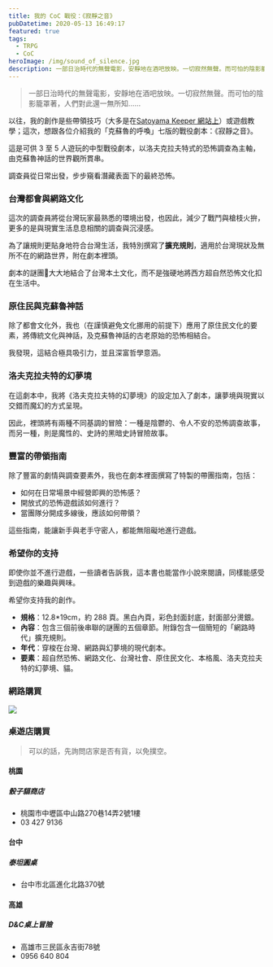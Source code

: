 ```yaml
---
title: 我的 CoC 戰役：《寂靜之音》
pubDatetime: 2020-05-13 16:49:17
featured: true
tags:
  - TRPG
  - CoC
heroImage: /img/sound_of_silence.jpg
description: 一部日治時代的無聲電影，安靜地在酒吧放映。一切寂然無聲。而可怕的陰影籠罩著，人們對此還一無所知……
---
```


> 一部日治時代的無聲電影，安靜地在酒吧放映。一切寂然無聲。而可怕的陰影籠罩著，人們對此還一無所知……

以往，我的創作是些帶領技巧（大多是在[Satoyama Keeper 網站上](https://trpgtw.blogspot.com/)）或遊戲教學；這次，想跟各位介紹我的「克蘇魯的呼喚」七版的戰役劇本：《寂靜之音》。

這是可供 3 至 5 人遊玩的中型戰役劇本，以洛夫克拉夫特式的恐怖調查為主軸，由克蘇魯神話的世界觀所貫串。

調查員從日常出發，步步窺看潛藏表面下的最終恐怖。

### 台灣都會與網路文化

這次的調查員將從台灣玩家最熟悉的環境出發，也因此，減少了戰鬥與槍枝火拚，更多的是與現實生活息息相關的調查與沉浸感。

為了讓規則更貼身地符合台灣生活，我特別撰寫了**擴充規則**，適用於台灣現狀及無所不在的網路世界，附在劇本裡頭。

劇本的謎團大大地結合了台灣本土文化，而不是強硬地將西方超自然恐怖文化扣在生活中。

### 原住民與克蘇魯神話

除了都會文化外，我也（在謹慎避免文化挪用的前提下）應用了原住民文化的要素，將傳統文化與神話，及克蘇魯神話的古老原始的恐怖相結合。

我發現，這結合極具吸引力，並且深富哲學意涵。

### 洛夫克拉夫特的幻夢境

在這劇本中，我將《洛夫克拉夫特的幻夢境》的設定加入了劇本，讓夢境與現實以交錯而魔幻的方式呈現。

因此，裡頭將有兩種不同基調的冒險：一種是陰鬱的、令人不安的恐怖調查故事，而另一種，則是魔性的、史詩的黑暗史詩冒險故事。

### 豐富的帶領指南

除了豐富的劇情與調查要素外，我也在劇本裡面撰寫了特製的帶團指南，包括：

- 如何在日常場景中經營即興的恐怖感？
- 開放式的恐怖遊戲該如何進行？
- 當團隊分開成多線後，應該如何帶領？

這些指南，能讓新手與老手守密人，都能無阻礙地進行遊戲。

### 希望你的支持

即使你並不進行遊戲，一些讀者告訴我，這本書也能當作小說來閱讀，同樣能感受到遊戲的樂趣與興味。

希望你支持我的創作。

- **規格**：12.8\*19cm，約 288 頁。黑白內頁，彩色封面封底，封面部分燙銀。
- **內容**：包含三個前後串聯的謎團的五個章節。附錄包含一個簡短的「網路時代」擴充規則。
- **年代**：穿梭在台灣、網路與幻夢境的現代劇本。
- **要素**：超自然恐怖、網路文化、台灣社會、原住民文化、本格風、洛夫克拉夫特的幻夢境、貓。

### 網路購買

[![](https://wayneh.tw/img/myacg_logo.jpg)](https://www.myacg.com.tw/goods_detail.php?gid=1834082)

### 桌遊店購買

> 可以的話，先詢問店家是否有貨，以免撲空。

#### 桃園

##### 骰子貓商店

- <i class="fas fa-map-marker-alt"></i> 桃園市中壢區中山路270巷14弄2號1樓
- <i class="fas fa-phone"></i> 03 427 9136

#### 台中

##### 泰坦圓桌

- <i class="fas fa-map-marker-alt"></i> 台中市北區進化北路370號

#### 高雄

##### D&C桌上冒險

- <i class="fas fa-map-marker-alt"></i> 高雄市三民區永吉街78號
- <i class="fas fa-phone"></i> 0956 640 804
